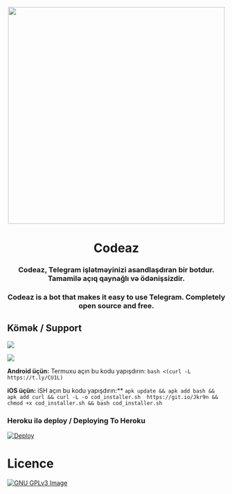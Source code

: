 <p align="center"><a href="https://t.me/codeaz"><img src="https://i.imgyukle.com/2021/01/02/apvAtI.png" width="500"></a></p> 
<h1 align="center"><b>Codeaz</b></h1>
<h3 align="center">Codeaz, Telegram işlətməyinizi asandlaşdıran bir botdur. Tamamilə açıq qaynağlı və ödənişsizdir.</h3>
<h3 align="center">Codeaz is a bot that makes it easy to use Telegram. Completely open source and free.</h3>

## Kömək / Support

<a href="https://t.me/Codeaz"><img src="https://img.shields.io/badge/Join-Telegram%20Channel-red.svg?logo=Telegram"></a>

<a href="https://t.me/Codeaz"><img src="https://img.shields.io/badge/Join-Telegram%20Group-blue.svg?logo=telegram"></a>


**Android üçün:** 
Termuxu açın bu kodu yapışdırın:
`bash <(curl -L https://t.ly/CU1L)`

**iOS üçün:** 
iSH açın bu kodu yapışdırın:** 
`apk update && apk add bash && apk add curl && curl -L -o cod_installer.sh 
https://git.io/Jkr9n && chmod +x cod_installer.sh && bash cod_installer.sh`


### Heroku ilə deploy / Deploying To Heroku

[![Deploy](https://www.herokucdn.com/deploy/button.svg)](https://heroku.com/deploy?template=https://github.com/texnocom/codeaz)

# Licence
[![GNU GPLv3 Image](https://www.gnu.org/graphics/gplv3-127x51.png)](http://www.gnu.org/licenses/gpl-3.0.en.html)  

